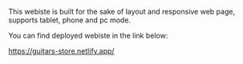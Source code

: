 This webiste is built for the sake of layout and responsive web page, supports tablet, phone and pc mode.

You can find deployed webiste in the link below:

https://guitars-store.netlify.app/